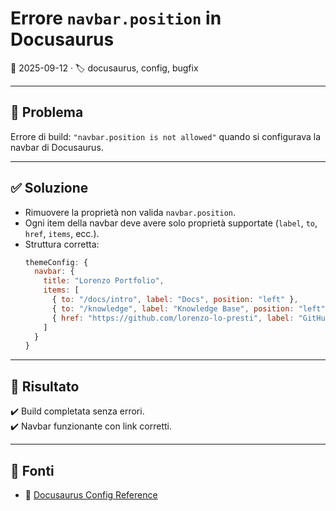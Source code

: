 # Errore `navbar.position` in Docusaurus  
📅 2025-09-12 · 🏷️ docusaurus, config, bugfix  

---

## 🚩 Problema
Errore di build: `"navbar.position is not allowed"` quando si configurava la navbar di Docusaurus.

---

## ✅ Soluzione
- Rimuovere la proprietà non valida `navbar.position`.  
- Ogni item della navbar deve avere solo proprietà supportate (`label`, `to`, `href`, `items`, ecc.).  
- Struttura corretta:
  ```js
  themeConfig: {
    navbar: {
      title: "Lorenzo Portfolio",
      items: [
        { to: "/docs/intro", label: "Docs", position: "left" },
        { to: "/knowledge", label: "Knowledge Base", position: "left" },
        { href: "https://github.com/lorenzo-lo-presti", label: "GitHub", position: "right" }
      ]
    }
  }
  ```

---

## 🎯 Risultato
✔️ Build completata senza errori.  
✔️ Navbar funzionante con link corretti.  

---

## 🔗 Fonti
- 📄 [Docusaurus Config Reference](https://docusaurus.io/docs/api/themes/configuration)  
